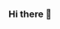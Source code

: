 ### Hi there 👋

<!--
**JackLemke/jacklemke** is a ✨ _special_ ✨ repository because its `README.md` (this file) appears on your GitHub profile.

Here are some ideas to get you started:

#- 🔭 I’m currently working on my graduating from the University of Iowa
#- 🌱 I’m currently learning Finance and Business Analytics
#- 😄 I'm moving to Chicago after I graduate to work at Deloitte

-->
